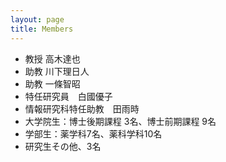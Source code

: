 ```yaml
---
layout: page
title: Members
---
```


 - 教授  高木達也
 - 助教  川下理日人
 - 助教  一條智昭
 - 特任研究員　白國優子
 - 情報研究科特任助教　田雨時
 - 大学院生：博士後期課程 3名、博士前期課程 9名
 - 学部生：薬学科7名、薬科学科10名
 - 研究生その他、3名
